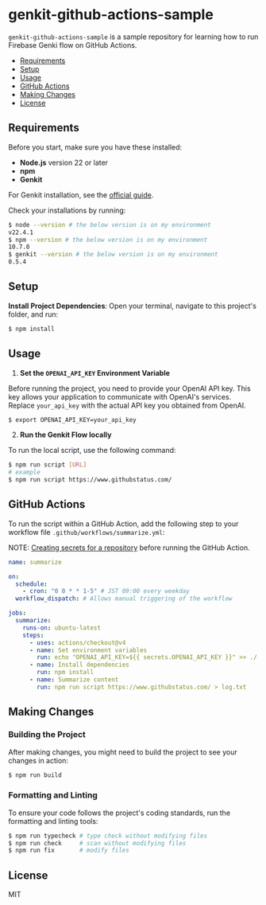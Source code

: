 # genkit-github-actions-sample

`genkit-github-actions-sample` is a sample repository for learning how to run Firebase Genki flow on GitHub Actions.

- [Requirements](#requirements)
- [Setup](#setup)
- [Usage](#usage)
- [GitHub Actions](#github-actions)
- [Making Changes](#making-changes)
- [License](#license)

## Requirements

Before you start, make sure you have these installed:

- **Node.js** version 22 or later
- **npm**
- **Genkit**

For Genkit installation, see the [official guide](https://firebase.google.com/docs/genkit/get-started).

Check your installations by running:

```bash
$ node --version # the below version is on my environment
v22.4.1
$ npm --version # the below version is on my environment
10.7.0
$ genkit --version # the below version is on my environment
0.5.4
```

## Setup

**Install Project Dependencies**: Open your terminal, navigate to this project's folder, and run:

```bash
$ npm install
```

## Usage

1. **Set the `OPENAI_API_KEY` Environment Variable**

Before running the project, you need to provide your OpenAI API key. This key allows your application to communicate with OpenAI's services. Replace `your_api_key` with the actual API key you obtained from OpenAI.

```bash
$ export OPENAI_API_KEY=your_api_key
```

2. **Run the Genkit Flow locally**

To run the local script, use the following command:

```bash
$ npm run script [URL]
# example
$ npm run script https://www.githubstatus.com/
```

## GitHub Actions

To run the script within a GitHub Action, add the following step to your workflow file `.github/workflows/summarize.yml`:

NOTE: [Creating secrets for a repository](https://docs.github.com/en/actions/security-for-github-actions/security-guides/using-secrets-in-github-actions#creating-secrets-for-a-repository) before running the GitHub Action.

```yml
name: summarize

on:
  schedule:
    - cron: "0 0 * * 1-5" # JST 09:00 every weekday
  workflow_dispatch: # Allows manual triggering of the workflow

jobs:
  summarize:
    runs-on: ubuntu-latest
    steps:
      - uses: actions/checkout@v4
      - name: Set environment variables
        run: echo "OPENAI_API_KEY=${{ secrets.OPENAI_API_KEY }}" >> ./.env
      - name: Install dependencies
        run: npm install
      - name: Summarize content
        run: npm run script https://www.githubstatus.com/ > log.txt
```

## Making Changes

### Building the Project

After making changes, you might need to build the project to see your changes in action:

```bash
$ npm run build
```

### Formatting and Linting

To ensure your code follows the project's coding standards, run the formatting and linting tools:

```bash
$ npm run typecheck # type check without modifying files
$ npm run check     # scan without modifying files
$ npm run fix       # modify files
```

## License

MIT
